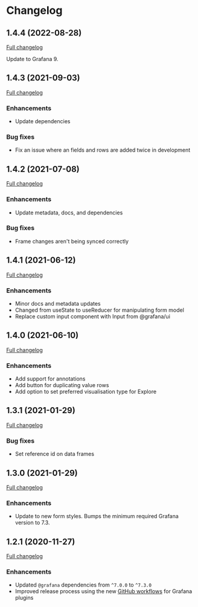 # Changelog

## 1.4.4 (2022-08-28)

[Full changelog](https://github.com/marcusolsson/grafana-static-datasource/compare/v1.4.3...v1.4.4)

Update to Grafana 9.

## 1.4.3 (2021-09-03)

[Full changelog](https://github.com/marcusolsson/grafana-static-datasource/compare/v1.4.2...v1.4.3)

### Enhancements

- Update dependencies

### Bug fixes

- Fix an issue where an fields and rows are added twice in development

## 1.4.2 (2021-07-08)

[Full changelog](https://github.com/marcusolsson/grafana-static-datasource/compare/v1.4.1...v1.4.2)

### Enhancements

- Update metadata, docs, and dependencies

### Bug fixes

- Frame changes aren't being synced correctly

## 1.4.1 (2021-06-12)

[Full changelog](https://github.com/marcusolsson/grafana-static-datasource/compare/v1.4.0...v1.4.1)

### Enhancements

- Minor docs and metadata updates
- Changed from useState to useReducer for manipulating form model
- Replace custom input component with Input from @grafana/ui

## 1.4.0 (2021-06-10)

[Full changelog](https://github.com/marcusolsson/grafana-static-datasource/compare/v1.3.1...v1.4.0)

### Enhancements

- Add support for annotations
- Add button for duplicating value rows
- Add option to set preferred visualisation type for Explore

## 1.3.1 (2021-01-29)

[Full changelog](https://github.com/marcusolsson/grafana-static-datasource/compare/v1.3.0...v1.3.1)

### Bug fixes

- Set reference id on data frames

## 1.3.0 (2021-01-29)

[Full changelog](https://github.com/marcusolsson/grafana-static-datasource/compare/v1.2.1...v1.3.0)

### Enhancements

- Update to new form styles. Bumps the minimum required Grafana version to 7.3.

## 1.2.1 (2020-11-27)

[Full changelog](https://github.com/marcusolsson/grafana-static-datasource/compare/v1.2.0...v1.2.1)

### Enhancements

- Updated `@grafana` dependencies from `^7.0.0` to `^7.3.0`
- Improved release process using the new [GitHub workflows](https://github.com/grafana/plugin-workflows) for Grafana plugins
